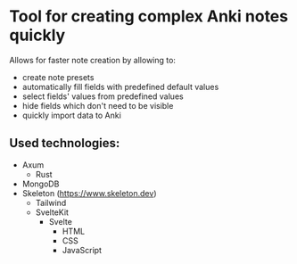 # Tool for creating complex Anki notes quickly

Allows for faster note creation by allowing to:

- create note presets
- automatically fill fields with predefined default values
- select fields' values from predefined values
- hide fields which don't need to be visible
- quickly import data to Anki

## Used technologies:

- Axum
  - Rust
- MongoDB
- Skeleton (https://www.skeleton.dev)
  - Tailwind
  - SvelteKit
    - Svelte
      - HTML
      - CSS
      - JavaScript
